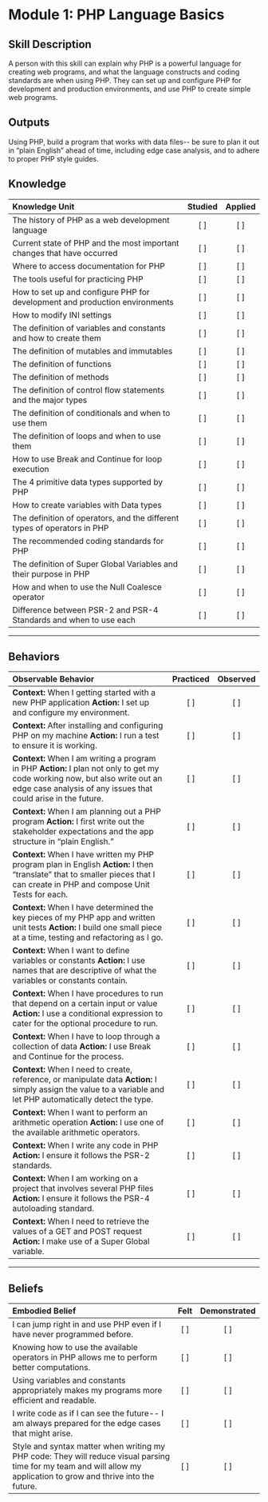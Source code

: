 # Module 1: PHP Language Basics
## Skill Description
A person with this skill can explain why PHP is a powerful language for creating web programs, and what the language constructs and coding standards are when using PHP. They can set up and configure PHP for development and production environments, and use PHP to create simple web programs.

## Outputs
Using PHP, build a program that works with data files-- be sure to plan it out in “plain English” ahead of time, including edge case analysis, and to adhere to proper PHP style guides. 

## Knowledge

| Knowledge Unit   |      Studied      | Applied |
|:-------------|:------------------:|:--------:|
| The history of PHP as a web development language | [ ] | [ ] |
| Current state of PHP and the most important changes that have occurred | [ ] | [ ] |
| Where to access documentation for PHP | [ ] | [ ] |
| The tools useful for practicing PHP | [ ] | [ ] |
| How to set up and configure PHP for development and production environments | [ ] | [ ] |
| How to modify INI settings | [ ] | [ ] |
| The definition of variables and constants and how to create them | [ ] | [ ] |
| The definition of mutables and immutables| [ ] | [ ] |
| The definition of functions| [ ] | [ ] |
| The definition of methods | [ ] | [ ] |
| The definition of control flow statements and the major types | [ ] | [ ] |
| The definition of conditionals and when to use them | [ ] | [ ] |
| The definition of loops and when to use them | [ ] | [ ] |
| How to use Break and Continue for loop execution | [ ] | [ ] |
| The 4 primitive data types supported by PHP| [ ] | [ ] |
| How to create variables with Data types| [ ] | [ ] |
| The definition of operators, and the different types of operators in PHP | [ ] | [ ] |
| The recommended coding standards for PHP| [ ] | [ ] |
| The definition of Super Global Variables and their purpose in PHP| [ ] | [ ] |
| How and when to use the Null Coalesce operator | [ ] | [ ] |
| Difference between PSR-2 and PSR-4 Standards and when to use each | [ ] | [ ] |




----------


## Behaviors

| Observable Behavior   |      Practiced      | Observed |
|:-------------|:------------------:|:--------:|
| **Context:** When I getting started with a new PHP application **Action:** I set up and configure my environment. | [ ] | [ ]  |
| **Context:** After installing and configuring PHP on my machine **Action:** I run a test to ensure it is working. | [ ] | [ ]  |
| **Context:** When I am writing a program in PHP **Action:** I plan not only to get my code working now, but also write out an edge case analysis of any issues that could arise in the future. | [ ] | [ ]  |
| **Context:** When I am planning out a PHP program **Action:** I first write out the stakeholder expectations and the app structure in “plain English.” | [ ] | [ ]  |
| **Context:** When I have written my PHP program plan in English **Action:** I then “translate” that to smaller pieces that I can create in PHP and compose Unit Tests for each. | [ ] | [ ]  |
| **Context:** When I have determined the key pieces of my PHP app and written unit tests **Action:** I build one small piece at a time, testing and refactoring as I go. | [ ] | [ ]  |
| **Context:** When I want to define variables or constants **Action:** I use names that are descriptive of what the variables or constants contain.| [ ] | [ ]  |
| **Context:** When I have procedures to run that depend on a certain input or value **Action:** I use a conditional expression to cater for the optional procedure to run. |   [ ]   |   [ ] |
| **Context:** When I have to loop through a collection of data **Action:** I use Break and Continue for the process.|   [ ]   |   [ ] |
| **Context:**  When I need to create, reference, or manipulate data **Action:** I simply assign the value to a variable and let PHP automatically detect the type. |   [ ]   |   [ ] |
| **Context:**  When I want to perform an arithmetic operation **Action:**  I use one of the available arithmetic operators.|   [ ]   |   [ ] |
| **Context:** When I write any code in PHP **Action:** I ensure it follows the PSR-2 standards.|   [ ]   |   [ ] |
| **Context:**  When I am working on a project that involves several PHP files **Action:**   I ensure it follows the PSR-4 autoloading standard.|   [ ]   |   [ ] |
| **Context:**  When I need to retrieve the values of a GET and POST request **Action:** I make use of a Super Global variable.|   [ ]   |   [ ] |

----------


## **Beliefs**


| Embodied Belief   |      Felt      | Demonstrated |
|:-------------|:------------------:|:--------:|
| I can jump right in and use PHP even if I have never programmed before. |   [ ]   |   [ ] |
| Knowing how to use the available operators in PHP allows me to perform better computations.|   [ ]   |   [ ] |
| Using variables and constants appropriately makes my programs more efficient and readable.|   [ ]   |   [ ] |
| I write code as if I can see the future-- I am always prepared for the edge cases that might arise. |   [ ]   |   [ ] |
| Style and syntax matter when writing my PHP code: They will reduce visual parsing time for my team and will allow my application to grow and thrive into the future. |   [ ]   |   [ ] |
